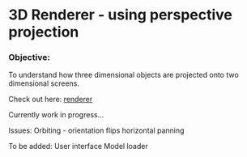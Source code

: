 # 3D Renderer - using perspective projection

### Objective:
To understand how three dimensional objects are projected onto two dimensional screens.

Check out here: [renderer](/https://itshrr17.github.io/3d_renderer/engine/page.html)

Currently work in progress...

Issues:
Orbiting - orientation flips
horizontal panning

To be added:
User interface
Model loader